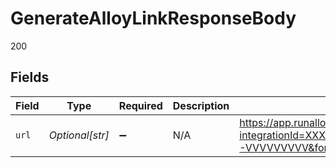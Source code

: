 # GenerateAlloyLinkResponseBody

200


## Fields

| Field                                                                                                                                                              | Type                                                                                                                                                               | Required                                                                                                                                                           | Description                                                                                                                                                        | Example                                                                                                                                                            |
| ------------------------------------------------------------------------------------------------------------------------------------------------------------------ | ------------------------------------------------------------------------------------------------------------------------------------------------------------------ | ------------------------------------------------------------------------------------------------------------------------------------------------------------------ | ------------------------------------------------------------------------------------------------------------------------------------------------------------------ | ------------------------------------------------------------------------------------------------------------------------------------------------------------------ |
| `url`                                                                                                                                                              | *Optional[str]*                                                                                                                                                    | :heavy_minus_sign:                                                                                                                                                 | N/A                                                                                                                                                                | https://app.runalloy.com/embedded-install?integrationId=XXXXXXX&token=YYYYYYYY.ZZZZZZZZZZZZZ.WWWWWWWWWWWWWW-VVVVVVVVV&forgeMode=engaged&alwaysShowCredentials=true |